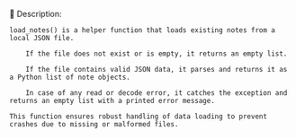 📄 Description:

    load_notes() is a helper function that loads existing notes from a local JSON file.

        If the file does not exist or is empty, it returns an empty list.

        If the file contains valid JSON data, it parses and returns it as a Python list of note objects.

        In case of any read or decode error, it catches the exception and returns an empty list with a printed error message.

    This function ensures robust handling of data loading to prevent crashes due to missing or malformed files.
